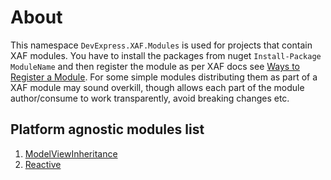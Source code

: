 # About

This namespace `DevExpress.XAF.Modules` is used for projects that contain XAF modules. You have to install the packages from nuget `Install-Package ModuleName` and then register the module as per XAF docs see [Ways to Register a Module](https://documentation.devexpress.com/eXpressAppFramework/118047/Concepts/Application-Solution-Components/Ways-to-Register-a-Module). For some simple modules distributing them as part of a XAF module may sound overkill, though allows each part of the module author/consume to work transparently, avoid breaking changes etc. 
## Platform agnostic modules list
1. [ModelViewInheritance](https://github.com/eXpandFramework/Packages/tree/master/src/Modules/Agnostic/ModelViewInheritance)
2. [Reactive](https://github.com/eXpandFramework/Packages/tree/master/src/Modules/Agnostic/Reactive)
    